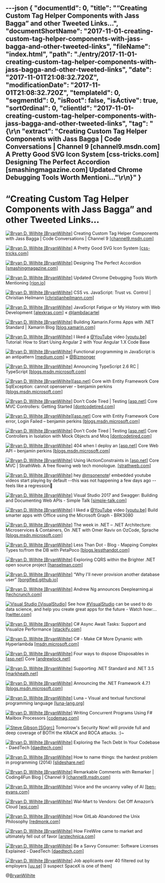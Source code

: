 ---json
{
  "documentId": 0,
  "title": "“Creating Custom Tag Helper Components with Jass Bagga” and other Tweeted Links…",
  "documentShortName": "2017-11-01-creating-custom-tag-helper-components-with-jass-bagga-and-other-tweeted-links",
  "fileName": "index.html",
  "path": "./entry/2017-11-01-creating-custom-tag-helper-components-with-jass-bagga-and-other-tweeted-links",
  "date": "2017-11-01T21:08:32.720Z",
  "modificationDate": "2017-11-01T21:08:32.720Z",
  "templateId": 0,
  "segmentId": 0,
  "isRoot": false,
  "isActive": true,
  "sortOrdinal": 0,
  "clientId": "2017-11-01-creating-custom-tag-helper-components-with-jass-bagga-and-other-tweeted-links",
  "tag": "{\r\n  \"extract\": \"Creating Custom Tag Helper Components with Jass Bagga | Code Conversations | Channel 9 [channel9.msdn.com] A Pretty Good SVG Icon System [css-tricks.com] Designing The Perfect Accordion [smashingmagazine.com] Updated Chrome Debugging Tools Worth Mentioni...\"\r\n}"
}
---

# “Creating Custom Tag Helper Components with Jass Bagga” and other Tweeted Links…

[<img alt="Bryan D. Wilhite [BryanWilhite]" src="https://songhay.blob.core.windows.net/shared-social-twitter/BryanWilhite.jpeg">](http://t.co/UNdqV0Z1zz "Bryan D. Wilhite [BryanWilhite]") Creating Custom Tag Helper Components with Jass Bagga | Code Conversations | Channel 9 [[channel9.msdn.com]](https://channel9.msdn.com/Shows/Code-Conversations/Creating-Custom-Tag-Helper-Components-with-Jass-Bagga)

[<img alt="Bryan D. Wilhite [BryanWilhite]" src="https://songhay.blob.core.windows.net/shared-social-twitter/BryanWilhite.jpeg">](http://t.co/UNdqV0Z1zz "Bryan D. Wilhite [BryanWilhite]") A Pretty Good SVG Icon System [[css-tricks.com]](https://css-tricks.com/pretty-good-svg-icon-system/)

[<img alt="Bryan D. Wilhite [BryanWilhite]" src="https://songhay.blob.core.windows.net/shared-social-twitter/BryanWilhite.jpeg">](http://t.co/UNdqV0Z1zz "Bryan D. Wilhite [BryanWilhite]") Designing The Perfect Accordion [[smashingmagazine.com]](https://www.smashingmagazine.com/2017/06/designing-perfect-accordion-checklist/)

[<img alt="Bryan D. Wilhite [BryanWilhite]" src="https://songhay.blob.core.windows.net/shared-social-twitter/BryanWilhite.jpeg">](http://t.co/UNdqV0Z1zz "Bryan D. Wilhite [BryanWilhite]") Updated Chrome Debugging Tools Worth Mentioning [[rion.io]](http://rion.io/2017/06/21/updated-chrome-debugging-tools-worth-mentioning/)

[<img alt="Bryan D. Wilhite [BryanWilhite]" src="https://songhay.blob.core.windows.net/shared-social-twitter/BryanWilhite.jpeg">](http://t.co/UNdqV0Z1zz "Bryan D. Wilhite [BryanWilhite]") CSS vs. JavaScript: Trust vs. Control | Christian Heilmann [[christianheilmann.com]](https://christianheilmann.com/2017/06/21/css-vs-javascript-trust-vs-control/)

[<img alt="Bryan D. Wilhite [BryanWilhite]" src="https://songhay.blob.core.windows.net/shared-social-twitter/BryanWilhite.jpeg">](http://t.co/UNdqV0Z1zz "Bryan D. Wilhite [BryanWilhite]") JavaScript Fatigue or My History with Web Development [[alexkras.com]](https://www.alexkras.com/my-history-with-web-development-or-javascript-fatigue/) « [@lambdacartel](http://twitter.com/lambdacartel)

[<img alt="Bryan D. Wilhite [BryanWilhite]" src="https://songhay.blob.core.windows.net/shared-social-twitter/BryanWilhite.jpeg">](http://t.co/UNdqV0Z1zz "Bryan D. Wilhite [BryanWilhite]") Building Xamarin.Forms Apps with .NET Standard | Xamarin Blog [[blog.xamarin.com]](https://blog.xamarin.com/building-xamarin-forms-apps-net-standard/)

[<img alt="Bryan D. Wilhite [BryanWilhite]" src="https://songhay.blob.core.windows.net/shared-social-twitter/BryanWilhite.jpeg">](http://t.co/UNdqV0Z1zz "Bryan D. Wilhite [BryanWilhite]") I liked a [@YouTube](http://twitter.com/YouTube) video [[youtu.be]](http://youtu.be/ucUy0CoN57Q?a) Tutorial: How to Start Using Angular 2 with Your Angular 1.X Code Base

[<img alt="Bryan D. Wilhite [BryanWilhite]" src="https://songhay.blob.core.windows.net/shared-social-twitter/BryanWilhite.jpeg">](http://t.co/UNdqV0Z1zz "Bryan D. Wilhite [BryanWilhite]") Functional programming in JavaScript is an antipattern [[medium.com]](https://medium.com/@alexdixon/functional-programming-in-javascript-is-an-antipattern-58526819f21e) » [@Bizmonger](http://twitter.com/Bizmonger)

[<img alt="Bryan D. Wilhite [BryanWilhite]" src="https://songhay.blob.core.windows.net/shared-social-twitter/BryanWilhite.jpeg">](http://t.co/UNdqV0Z1zz "Bryan D. Wilhite [BryanWilhite]") Announcing TypeScript 2.6 RC | TypeScript [[blogs.msdn.microsoft.com]](https://blogs.msdn.microsoft.com/typescript/2017/10/12/announcing-typescript-2-6-rc/)

[<img alt="Bryan D. Wilhite [BryanWilhite]" src="https://songhay.blob.core.windows.net/shared-social-twitter/BryanWilhite.jpeg">](http://t.co/UNdqV0Z1zz "Bryan D. Wilhite [BryanWilhite]")[[asp.net]](http://ASP.NET) Core with Entity Framework Core SqlException: cannot openserver – benjamin perkins [[blogs.msdn.microsoft.com]](https://blogs.msdn.microsoft.com/benjaminperkins/2017/06/21/asp-net-core-with-entity-framework-core-sqlexception-cannot-openserver/)

[<img alt="Bryan D. Wilhite [BryanWilhite]" src="https://songhay.blob.core.windows.net/shared-social-twitter/BryanWilhite.jpeg">](http://t.co/UNdqV0Z1zz "Bryan D. Wilhite [BryanWilhite]") Don't Code Tired | Testing [[asp.net]](http://ASP.NET) Core MVC Controllers: Getting Started [[dontcodetired.com]](http://dontcodetired.com/blog/post/Testing-ASPNET-Core-MVC-Controllers-Getting-Started)

[<img alt="Bryan D. Wilhite [BryanWilhite]" src="https://songhay.blob.core.windows.net/shared-social-twitter/BryanWilhite.jpeg">](http://t.co/UNdqV0Z1zz "Bryan D. Wilhite [BryanWilhite]")[[asp.net]](http://ASP.NET) Core with Entity Framework Core error, Login Failed – benjamin perkins [[blogs.msdn.microsoft.com]](https://blogs.msdn.microsoft.com/benjaminperkins/2017/06/21/asp-net-core-with-entity-framework-core-error-login-failed/)

[<img alt="Bryan D. Wilhite [BryanWilhite]" src="https://songhay.blob.core.windows.net/shared-social-twitter/BryanWilhite.jpeg">](http://t.co/UNdqV0Z1zz "Bryan D. Wilhite [BryanWilhite]") Don't Code Tired | Testing [[asp.net]](http://ASP.NET) Core Controllers in Isolation with Mock Objects and Moq [[dontcodetired.com]](http://dontcodetired.com/blog/post/Testing-ASPNET-Core-Controllers-in-Isolation-with-Mock-Objects-and-Moq)

[<img alt="Bryan D. Wilhite [BryanWilhite]" src="https://songhay.blob.core.windows.net/shared-social-twitter/BryanWilhite.jpeg">](http://t.co/UNdqV0Z1zz "Bryan D. Wilhite [BryanWilhite]") 404 when I deploy an [[asp.net]](http://ASP.NET) Core Web API – benjamin perkins [[blogs.msdn.microsoft.com]](https://blogs.msdn.microsoft.com/benjaminperkins/2017/06/21/404-when-i-deploy-an-asp-net-core-web-api/)

[<img alt="Bryan D. Wilhite [BryanWilhite]" src="https://songhay.blob.core.windows.net/shared-social-twitter/BryanWilhite.jpeg">](http://t.co/UNdqV0Z1zz "Bryan D. Wilhite [BryanWilhite]") Using IActionConstraints in [[asp.net]](http://ASP.NET) Core MVC | StrathWeb. A free flowing web tech monologue. [[strathweb.com]](https://www.strathweb.com/2017/06/using-iactionconstraints-in-asp-net-core-mvc/)

[<img alt="Bryan D. Wilhite [BryanWilhite]" src="https://songhay.blob.core.windows.net/shared-social-twitter/BryanWilhite.jpeg">](http://t.co/UNdqV0Z1zz "Bryan D. Wilhite [BryanWilhite]") hey [@msonenote](http://twitter.com/msonenote)! embedded youtube videos start playing by default --this was not happening a few days ago --feels like a regression🧐

[<img alt="Bryan D. Wilhite [BryanWilhite]" src="https://songhay.blob.core.windows.net/shared-social-twitter/BryanWilhite.jpeg">](http://t.co/UNdqV0Z1zz "Bryan D. Wilhite [BryanWilhite]") Visual Studio 2017 and Swagger: Building and Documenting Web APIs - Simple Talk [[simple-talk.com]](https://www.simple-talk.com/dotnet/net-development/visual-studio-2017-swagger-building-documenting-web-apis/)

[<img alt="Bryan D. Wilhite [BryanWilhite]" src="https://songhay.blob.core.windows.net/shared-social-twitter/BryanWilhite.jpeg">](http://t.co/UNdqV0Z1zz "Bryan D. Wilhite [BryanWilhite]") I liked a [@YouTube](http://twitter.com/YouTube) video [[youtu.be]](http://youtu.be/ezzSKHYlITY?a) Build smarter apps with Office using the Microsoft Graph - BRK3080

[<img alt="Bryan D. Wilhite [BryanWilhite]" src="https://songhay.blob.core.windows.net/shared-social-twitter/BryanWilhite.jpeg">](http://t.co/UNdqV0Z1zz "Bryan D. Wilhite [BryanWilhite]") The week in .NET – .NET Architecture: Microservices &amp; Containers, On .NET with Omer Raviv on OzCode, Sprache [[blogs.msdn.microsoft.com]](https://blogs.msdn.microsoft.com/dotnet/2017/06/20/the-week-in-net-net-architecture-microservices-containers-on-net-with-omer-raviv-on-ozcode-sprache/)

[<img alt="Bryan D. Wilhite [BryanWilhite]" src="https://songhay.blob.core.windows.net/shared-social-twitter/BryanWilhite.jpeg">](http://t.co/UNdqV0Z1zz "Bryan D. Wilhite [BryanWilhite]") Less Than Dot - Blog - Mapping Complex Types to/from the DB with PetaPoco [[blogs.lessthandot.com]](http://blogs.lessthandot.com/index.php/desktopdev/mstech/csharp/mapping-complex-types-tofrom-the-db-with-petapoco/)

[<img alt="Bryan D. Wilhite [BryanWilhite]" src="https://songhay.blob.core.windows.net/shared-social-twitter/BryanWilhite.jpeg">](http://t.co/UNdqV0Z1zz "Bryan D. Wilhite [BryanWilhite]") Exploring CQRS within the Brighter .NET open source project [[hanselman.com]](https://www.hanselman.com/blog/ExploringCQRSWithinTheBrighterNETOpenSourceProject.aspx)

[<img alt="Bryan D. Wilhite [BryanWilhite]" src="https://songhay.blob.core.windows.net/shared-social-twitter/BryanWilhite.jpeg">](http://t.co/UNdqV0Z1zz "Bryan D. Wilhite [BryanWilhite]") “Why I'll never provision another database user” [[borgified.github.io]](http://borgified.github.io/strongdm/2017/06/20/user-account-creation.html)

[<img alt="Bryan D. Wilhite [BryanWilhite]" src="https://songhay.blob.core.windows.net/shared-social-twitter/BryanWilhite.jpeg">](http://t.co/UNdqV0Z1zz "Bryan D. Wilhite [BryanWilhite]") Andrew Ng announces Deeplearning.ai [[techcrunch.com]](https://techcrunch.com/2017/06/23/deeplearning/)

[<img alt="Visual Studio [VisualStudio]" src="https://songhay.blob.core.windows.net/shared-social-twitter/VisualStudio.jpg">](http://t.co/OqnL9IGcUY "Visual Studio [VisualStudio]") See how [#VisualStudio](http://twitter.com/search?q=%23VisualStudio) can be used to do data science, and help you create great apps for the future - Watch how:… [[twitter.com]](https://twitter.com/i/web/status/925362999371722752)

[<img alt="Bryan D. Wilhite [BryanWilhite]" src="https://songhay.blob.core.windows.net/shared-social-twitter/BryanWilhite.jpeg">](http://t.co/UNdqV0Z1zz "Bryan D. Wilhite [BryanWilhite]") C# Async Await Tasks: Support and Visualize Performance [[stackify.com]](https://stackify.com/csharp-async-await-task-performance/)

[<img alt="Bryan D. Wilhite [BryanWilhite]" src="https://songhay.blob.core.windows.net/shared-social-twitter/BryanWilhite.jpeg">](http://t.co/UNdqV0Z1zz "Bryan D. Wilhite [BryanWilhite]") C# - Make C# More Dynamic with Hyperlambda [[msdn.microsoft.com]](https://msdn.microsoft.com/en-us/magazine/mt809119.aspx)

[<img alt="Bryan D. Wilhite [BryanWilhite]" src="https://songhay.blob.core.windows.net/shared-social-twitter/BryanWilhite.jpeg">](http://t.co/UNdqV0Z1zz "Bryan D. Wilhite [BryanWilhite]") Four ways to dispose IDisposables in [[asp.net]](http://ASP.NET) Core [[andrewlock.net]](https://andrewlock.net/four-ways-to-dispose-idisposables-in-asp-net-core/)

[<img alt="Bryan D. Wilhite [BryanWilhite]" src="https://songhay.blob.core.windows.net/shared-social-twitter/BryanWilhite.jpeg">](http://t.co/UNdqV0Z1zz "Bryan D. Wilhite [BryanWilhite]") Supporting .NET Standard and .NET 3.5 [[markheath.net]](http://markheath.net/post/supporting-net-standard-and-net-35)

[<img alt="Bryan D. Wilhite [BryanWilhite]" src="https://songhay.blob.core.windows.net/shared-social-twitter/BryanWilhite.jpeg">](http://t.co/UNdqV0Z1zz "Bryan D. Wilhite [BryanWilhite]") Announcing the .NET Framework 4.7.1 [[blogs.msdn.microsoft.com]](https://blogs.msdn.microsoft.com/dotnet/2017/10/17/announcing-the-net-framework-4-7-1/)

[<img alt="Bryan D. Wilhite [BryanWilhite]" src="https://songhay.blob.core.windows.net/shared-social-twitter/BryanWilhite.jpeg">](http://t.co/UNdqV0Z1zz "Bryan D. Wilhite [BryanWilhite]") Luna – Visual and textual functional programming language [[luna-lang.org]](http://www.luna-lang.org/)

[<img alt="Bryan D. Wilhite [BryanWilhite]" src="https://songhay.blob.core.windows.net/shared-social-twitter/BryanWilhite.jpeg">](http://t.co/UNdqV0Z1zz "Bryan D. Wilhite [BryanWilhite]") Writing Concurrent Programs Using F# Mailbox Processors [[codemag.com]](http://www.codemag.com/article/1707051)

[<img alt="Steve Gibson [SGgrc]" src="https://songhay.blob.core.windows.net/shared-social-twitter/SGgrc.png">](http://t.co/nZV0g8h6kf "Steve Gibson [SGgrc]") Tomorrow's Security Now! will provide full and deep coverage of BOTH the KRACK and ROCA attacks. :)~

[<img alt="Bryan D. Wilhite [BryanWilhite]" src="https://songhay.blob.core.windows.net/shared-social-twitter/BryanWilhite.jpeg">](http://t.co/UNdqV0Z1zz "Bryan D. Wilhite [BryanWilhite]") Exploring the Tech Debt In Your Codebase - DaedTech [[daedtech.com]](http://www.daedtech.com/exploring-tech-debt-codebase/)

[<img alt="Bryan D. Wilhite [BryanWilhite]" src="https://songhay.blob.core.windows.net/shared-social-twitter/BryanWilhite.jpeg">](http://t.co/UNdqV0Z1zz "Bryan D. Wilhite [BryanWilhite]") How to name things: the hardest problem in programming (2014) [[slideshare.net]](https://www.slideshare.net/pirhilton/how-to-name-things-the-hardest-problem-in-programming)

[<img alt="Bryan D. Wilhite [BryanWilhite]" src="https://songhay.blob.core.windows.net/shared-social-twitter/BryanWilhite.jpeg">](http://t.co/UNdqV0Z1zz "Bryan D. Wilhite [BryanWilhite]") Remarkable Comments with Remarker | Coding4Fun Blog | Channel 9 [[channel9.msdn.com]](https://channel9.msdn.com/coding4fun/blog/Remarkable-Comments-with-Remarker)

[<img alt="Bryan D. Wilhite [BryanWilhite]" src="https://songhay.blob.core.windows.net/shared-social-twitter/BryanWilhite.jpeg">](http://t.co/UNdqV0Z1zz "Bryan D. Wilhite [BryanWilhite]") Voice and the uncanny valley of AI [[ben-evans.com]](http://ben-evans.com/benedictevans/2017/2/22/voice-and-the-uncanny-valley-of-ai)

[<img alt="Bryan D. Wilhite [BryanWilhite]" src="https://songhay.blob.core.windows.net/shared-social-twitter/BryanWilhite.jpeg">](http://t.co/UNdqV0Z1zz "Bryan D. Wilhite [BryanWilhite]") Wal-Mart to Vendors: Get Off Amazon’s Cloud [[wsj.com]](https://www.wsj.com/articles/wal-mart-to-vendors-get-off-amazons-cloud-1498037402)

[<img alt="Bryan D. Wilhite [BryanWilhite]" src="https://songhay.blob.core.windows.net/shared-social-twitter/BryanWilhite.jpeg">](http://t.co/UNdqV0Z1zz "Bryan D. Wilhite [BryanWilhite]") How GitLab Abandoned the Unix Philosophy [[redmonk.com]](http://redmonk.com/jgovernor/2017/06/21/how-gitlab-abandoned-the-unix-philosophy/)

[<img alt="Bryan D. Wilhite [BryanWilhite]" src="https://songhay.blob.core.windows.net/shared-social-twitter/BryanWilhite.jpeg">](http://t.co/UNdqV0Z1zz "Bryan D. Wilhite [BryanWilhite]") How FireWire came to market and ultimately fell out of favor [[arstechnica.com]](https://arstechnica.com/gadgets/2017/06/the-rise-and-fall-of-firewire-the-standard-everyone-couldnt-quite-agree-on/)

[<img alt="Bryan D. Wilhite [BryanWilhite]" src="https://songhay.blob.core.windows.net/shared-social-twitter/BryanWilhite.jpeg">](http://t.co/UNdqV0Z1zz "Bryan D. Wilhite [BryanWilhite]") Be a Savvy Consumer: Software Licenses Explained - DaedTech [[daedtech.com]](http://www.daedtech.com/savvy-consumer-software-licenses-explained/)

[<img alt="Bryan D. Wilhite [BryanWilhite]" src="https://songhay.blob.core.windows.net/shared-social-twitter/BryanWilhite.jpeg">](http://t.co/UNdqV0Z1zz "Bryan D. Wilhite [BryanWilhite]") Job applicants over 40 filtered out by employers [[uu.se]](https://www.uu.se/en/media/news/article/?id=9014&typ=artikel) [I suspect SpaceX is one of them]

@[BryanWilhite](https://twitter.com/BryanWilhite)
